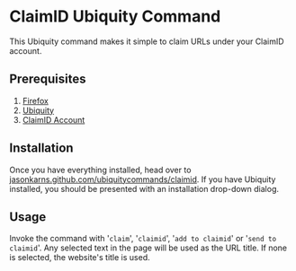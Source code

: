 ClaimID Ubiquity Command
========================

This Ubiquity command makes it simple to claim URLs under your ClaimID account.

Prerequisites
-------------

1. [Firefox](http://getfirefox.com/ "Get Firefox")
2. [Ubiquity](https://addons.mozilla.org/en-US/firefox/addon/9527 "Get Ubiquity")
3. [ClaimID Account](http://claimid.com/ "Sign up for ClaimID")

Installation
------------

Once you have everything installed, head over to [jasonkarns.github.com/ubiquitycommands/claimid](http://jasonkarns.github.com/ubiquitycommands/claimid). If you have Ubiquity installed, you should be presented with an installation drop-down dialog.

Usage
-----

Invoke the command with '`claim`', '`claimid`', '`add to claimid`' or '`send to claimid`'. Any selected text in the page will be used as the URL title. If none is selected, the website's title is used.
